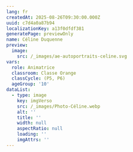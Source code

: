 ```yaml
---
lang: fr
createdAt: 2025-08-26T09:30:00.000Z
uuid: c7d4a0a87b94
localizationKey: a13f0dfdf381
generatePage: previewOnly
name: Céline Duquenne
preview:
  image:
    src: /_images/ae-autoportraits-celine.svg
vars:
  role: Animatrice
  classroom: Classe Orange
  classCycle: (P5, P6)
  ageGroup: '10'
dataList:
  - type: image
    key: imgVerso
    src: /_images/Photo-Céline.webp
    alt: ''
    title: ''
    width: null
    aspectRatio: null
    loading: ''
    imgAttrs: ''
---
```


